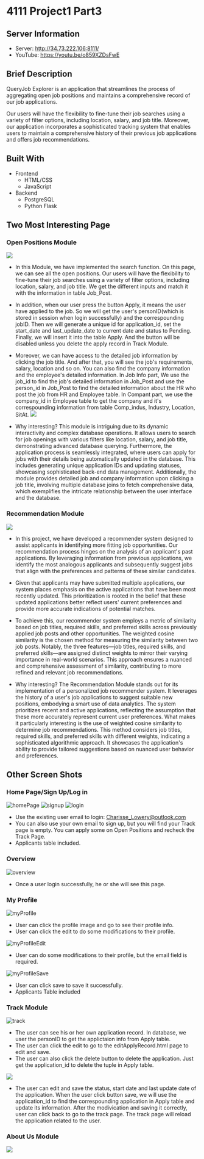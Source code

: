 # 4111 Project1 Part3
## Server Information
- Server: http://34.73.222.106:8111/
- YouTube: https://youtu.be/o859XZDsFwE

## Brief Description
QueryJob Explorer is an application that streamlines the process of aggregating open job positions and maintains a comprehensive record of our job applications.

Our users will have the flexibility to fine-tune their job searches using a variety of filter options, including location, salary, and job title. Moreover, our application incorporates a sophisticated tracking system that enables users to maintain a comprehensive history of their previous job applications and offers job recommendations. 
## Built With
+ Frontend
  - HTML/CSS
  - JavaScript
+ Backend
  - PostgreSQL
  - Python Flask

## Two Most Interesting Page
### Open Positions Module
![](static/openPositions.png)

* In this Module, we have implemented the search function. On this page, we can see all the open positions. Our users will have the flexibility to fine-tune their job searches using a variety of filter options, including location, salary, and job title. We get the different inputs and match it with the information in table Job_Post.

* In addition, when our user press the button Apply, it means the user have applied to the job. So we will get the user's personID(which is stored in session when login successfully) and the correspounding jobID. Then we will generate a unique id for application_id, set the start_date and last_update_date to current date and status to Pending. Finally, we will insert it into the table Apply. And the button will be disabled unless you delete the apply record in Track Module.

* Moreover, we can have access to the detailed job information by clicking the job title. And after that, you will see the job's requirements, salary, location and so on. You can also find the company information and the employee's detailed information. In Job Info part, We use the job_id to find the job's detailed information in Job_Post and use the person_id in Job_Post to find the detailed information about the HR who post the job from HR and Employee table. In Compant part, we use the company_id in Employee table to get the company and it's correspounding information from table Comp_indus, Industry, Location, SitAt.
![](static/jobInfoPage.png)
* Why interesting? This module is intriguing due to its dynamic interactivity and complex database operations. It allows users to search for job openings with various filters like location, salary, and job title, demonstrating advanced database querying. Furthermore, the application process is seamlessly integrated, where users can apply for jobs with their details being automatically updated in the database. This includes generating unique application IDs and updating statuses, showcasing sophisticated back-end data management. Additionally, the module provides detailed job and company information upon clicking a job title, involving multiple database joins to fetch comprehensive data, which exemplifies the intricate relationship between the user interface and the database.

### Recommendation Module
![](static/recommendation.jpg)

* In this project, we have developed a recommender system designed to assist applicants in identifying more fitting job opportunities. Our recommendation process hinges on the analysis of an applicant's past applications. By leveraging information from previous applications, we identify the most analogous applicants and subsequently suggest jobs that align with the preferences and patterns of these similar candidates.

* Given that applicants may have submitted multiple applications, our system places emphasis on the active applications that have been most recently updated. This prioritization is rooted in the belief that these updated applications better reflect users' current preferences and provide more accurate indications of potential matches.

* To achieve this, our recommender system employs a metric of similarity based on job titles, required skills, and preferred skills across previously applied job posts and other opportunities. The weighted cosine similarity is the chosen method for measuring the similarity between two job posts. Notably, the three features—job titles, required skills, and preferred skills—are assigned distinct weights to mirror their varying importance in real-world scenarios. This approach ensures a nuanced and comprehensive assessment of similarity, contributing to more refined and relevant job recommendations.

* Why interesting? The Recommendation Module stands out for its implementation of a personalized job recommender system. It leverages the history of a user's job applications to suggest suitable new positions, embodying a smart use of data analytics. The system prioritizes recent and active applications, reflecting the assumption that these more accurately represent current user preferences. What makes it particularly interesting is the use of weighted cosine similarity to determine job recommendations. This method considers job titles, required skills, and preferred skills with different weights, indicating a sophisticated algorithmic approach. It showcases the application's ability to provide tailored suggestions based on nuanced user behavior and preferences.

## Other Screen Shots

### Home Page/Sign Up/Log in
![homePage](static/homepage.png)
![signup](static/signPage.png)
![login](static/loginPage.png)
* Use the existing user email to login: 
Charisse_Lowery@outlook.com
* You can also use your own email to sign up, but you will find your Track page is empty. You can apply some on Open Positions and recheck the Track Page.
* Applicants table included.

### Overview
![overview](static/openPositions.png)
* Once a user login successfully, he or she will see this page.

### My Profile
![myProfile](static/myProfile.png)
* User can click the profile image and go to see their profile info. 
* User can click the edit to do some modifications to their profile.

![myProfileEdit](static/myProfileEdit.png)
* User can do some modifications to their profile, but the email field is required.

![myProfileSave](static/savemyProfilePage.png)
* User can click save to save it successfully.
* Applicants Table included

### Track Module

![track](static/track.png)
* The user can see his or her own application record. In database, we user the personID to get the applictaion info from Apply table.
* The user can click the edit to go to the editApplyRecord.html page to edit and save. 
* The user can also click the delete button to delete the application. Just get the application_id to delete the tuple in Apply table.

![](static/trackEdit.png)
* The user can edit and save the status, start date and last update date of the application. When the user click button save, we will use the application_id to find the correspounding application in Apply table and update its information. After the modivication and saving it correctly, user can click back to go to the track page. The track page will reload the application related to the user.

### About Us Module

![](static/aboutus.png)


